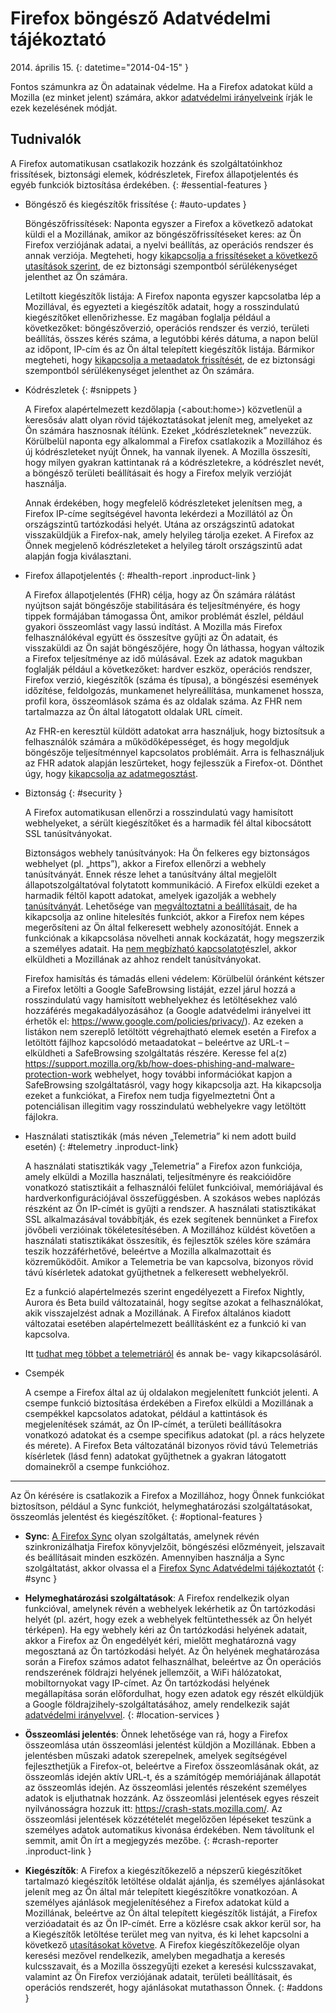 # Firefox böngésző Adatvédelmi tájékoztató

2014\. április 15.
{: datetime="2014-04-15" }

Fontos számunkra az Ön adatainak védelme. Ha a Firefox adatokat küld a Mozilla (ez minket jelent) számára, akkor [adatvédelmi irányelveink](https://www.mozilla.org/privacy/) írják le ezek kezelésének módját.

## Tudnivalók

A Firefox automatikusan csatlakozik hozzánk és szolgáltatóinkhoz frissítések, biztonsági elemek, kódrészletek, Firefox állapotjelentés és egyéb funkciók biztosítása érdekében. 
{: #essential-features }

* Böngésző és kiegészítők frissítése
  {: #auto-updates }

	Böngészőfrissítések: Naponta egyszer a Firefox a következő adatokat küldi el a Mozillának, amikor az böngészőfrissítéseket keres: az Ön Firefox verziójának adatai, a nyelvi beállítás, az operációs rendszer és annak verziója. Megteheti, hogy [kikapcsolja a frissítéseket a következő utasítások szerint](https://support.mozilla.org/kb/how-stop-firefox-automatically-making-connections#w_auto-update-checking), de ez biztonsági szempontból sérülékenységet jelenthet az Ön számára.

	Letiltott kiegészítők listája: A Firefox naponta egyszer kapcsolatba lép a Mozillával, és egyezteti a kiegészítők adatait, hogy a rosszindulatú kiegészítőket ellenőrizhesse. Ez magában foglalja például a következőket: böngészőverzió, operációs rendszer és verzió, területi beállítás, összes kérés száma, a legutóbbi kérés dátuma, a napon belül az időpont, IP-cím és az Ön által telepített kiegészítők listája. Bármikor megteheti, hogy [kikapcsolja a metaadatok frissítését](https://blog.mozilla.org/addons/how-to-opt-out-of-add-on-metadata-updates/), de ez biztonsági szempontból sérülékenységet jelenthet az Ön számára.

* Kódrészletek
  {: #snippets }

	A Firefox alapértelmezett kezdőlapja (&lt;about:home&gt;) közvetlenül a keresősáv alatt olyan rövid tájékoztatásokat jelenít meg, amelyeket az Ön számára hasznosnak ítélünk. Ezeket „kódrészleteknek” nevezzük. Körülbelül naponta egy alkalommal a Firefox csatlakozik a Mozillához és új kódrészleteket nyújt Önnek, ha vannak ilyenek. A Mozilla összesíti, hogy milyen gyakran kattintanak rá a kódrészletekre, a kódrészlet nevét, a böngésző területi beállításait és hogy a Firefox melyik verzióját használja.

	Annak érdekében, hogy megfelelő kódrészleteket jelenítsen meg, a Firefox IP-címe segítségével havonta lekérdezi a Mozillától az Ön országszintű tartózkodási helyét. Utána az országszintű adatokat visszaküldjük a Firefox-nak, amely helyileg tárolja ezeket. A Firefox az Önnek megjelenő kódrészleteket a helyileg tárolt országszintű adat alapján fogja kiválasztani.

* Firefox állapotjelentés
  {: #health-report .inproduct-link } 

	A Firefox állapotjelentés (FHR) célja, hogy az Ön számára rálátást nyújtson saját böngészője stabilitására és teljesítményére, és hogy tippek formájában támogassa Önt, amikor problémát észlel, például gyakori összeomlást vagy lassú indítást. A Mozilla más Firefox felhasználókéval együtt és összesítve gyűjti az Ön adatait, és visszaküldi az Ön saját böngészőjére, hogy Ön láthassa, hogyan változik a Firefox teljesítménye az idő múlásával. Ezek az adatok magukban foglalják például a következőket: hardver eszköz, operációs rendszer, Firefox verzió, kiegészítők (száma és típusa), a böngészési események időzítése, feldolgozás, munkamenet helyreállítása, munkamenet hossza, profil kora, összeomlások száma és az oldalak száma. Az FHR nem tartalmazza az Ön által látogatott oldalak URL címeit.

	Az FHR-en keresztül küldött adatokat arra használjuk, hogy biztosítsuk a felhasználók számára a működőképességet, és hogy megoldjuk böngészője teljesítménnyel kapcsolatos problémáit. Arra is felhasználjuk az FHR adatok alapján leszűrteket, hogy fejlesszük a Firefox-ot. Dönthet úgy, hogy [kikapcsolja az adatmegosztást](https://support.mozilla.org/kb/firefox-health-report-understand-your-browser-perf#w_how-to-turn-data-sharing-on-or-off).

* Biztonság
  {: #security }

	A Firefox automatikusan ellenőrzi a rosszindulatú vagy hamisított webhelyeket, a sérült kiegészítőket és a harmadik fél által kibocsátott SSL tanúsítványokat.

	Biztonságos webhely tanúsítványok: Ha Ön felkeres egy biztonságos webhelyet (pl. „https”), akkor a Firefox ellenőrzi a webhely tanúsítványát. Ennek része lehet a tanúsítvány által megjelölt állapotszolgáltatóval folytatott kommunikáció. A Firefox elküldi ezeket a harmadik féltől kapott adatokat, amelyek igazolják a webhely [tanúsítványát](https://support.mozilla.org/kb/secure-website-certificate). Lehetősége van [megváltoztatni a beállításait](https://support.mozilla.org/kb/advanced-settings-browsing-network-updates-encryption#w_certificates-tab), de ha kikapcsolja az online hitelesítés funkciót, akkor a Firefox nem képes megerősíteni az Ön által felkeresett webhely azonosítóját. Ennek a funkciónak a kikapcsolása növelheti annak kockázatát, hogy megszerzik a személyes adatait. Ha [nem megbízható kapcsolatot](https://support.mozilla.org/kb/connection-untrusted-error-message)észlel, akkor elküldheti a Mozillának az ahhoz rendelt tanúsítványokat.

	Firefox hamisítás és támadás elleni védelem: Körülbelül óránként kétszer a Firefox letölti a Google SafeBrowsing listáját, ezzel járul hozzá a rosszindulatú vagy hamisított webhelyekhez és letöltésekhez való hozzáférés megakadályozásához (a Google adatvédelmi irányelvei itt érhetők el: <https://www.google.com/policies/privacy/>). Az ezeken a listákon nem szereplő letöltött végrehajtható elemek esetén a Firefox a letöltött fájlhoz kapcsolódó metaadatokat – beleértve az URL-t – elküldheti a SafeBrowsing szolgáltatás részére. Keresse fel a(z) <https://support.mozilla.org/kb/how-does-phishing-and-malware-protection-work> webhelyet, hogy további információkat kapjon a SafeBrowsing szolgáltatásról, vagy hogy kikapcsolja azt. Ha kikapcsolja ezeket a funkciókat, a Firefox nem tudja figyelmeztetni Önt a potenciálisan illegitim vagy rosszindulatú webhelyekre vagy letöltött fájlokra.

* Használati statisztikák (más néven „Telemetria” ki nem adott build esetén)
  {: #telemetry .inproduct-link}

	A használati statisztikák vagy „Telemetria” a Firefox azon funkciója, amely elküldi a Mozilla használati, teljesítményre és reakcióidőre vonatkozó statisztikáit a felhasználói felület funkcióival, memóriájával és hardverkonfigurációjával összefüggésben. A szokásos webes naplózás részként az Ön IP-címét is gyűjti a rendszer. A használati statisztikákat SSL alkalmazásával továbbítják, és ezek segítenek bennünket a Firefox jövőbeli verzióinak tökéletesítésében. A Mozillához küldést követően a használati statisztikákat összesítik, és fejlesztők széles köre számára teszik hozzáférhetővé, beleértve a Mozilla alkalmazottait és közreműködőit. Amikor a Telemetria be van kapcsolva, bizonyos rövid távú kísérletek adatokat gyűjthetnek a felkeresett webhelyekről.

	Ez a funkció alapértelmezés szerint engedélyezett a Firefox Nightly, Aurora és Beta build változatainál, hogy segítse azokat a felhasználókat, akik visszajelzést adnak a Mozillának. A Firefox általános kiadott változatai esetében alapértelmezett beállításként ez a funkció ki van kapcsolva.

	Itt [tudhat meg többet a telemetriáról](https://support.mozilla.org/kb/send-performance-data-improve-firefox) és annak be- vagy kikapcsolásáról. 

* Csempék

	A csempe a Firefox által az új oldalakon megjelenített funkciót jelenti. A csempe funkció biztosítása érdekében a Firefox elküldi a Mozillának a csempékkel kapcsolatos adatokat, például a kattintások és megjelenítések számát, az Ön IP-címét, a területi beállításokra vonatkozó adatokat és a csempe specifikus adatokat (pl. a rács helyzete és mérete). A Firefox Beta változatánál bizonyos rövid távú Telemetriás kísérletek (lásd fenn) adatokat gyűjthetnek a gyakran látogatott domainekről a csempe funkcióhoz.

---------------------------------------

Az Ön kérésére is csatlakozik a Firefox a Mozillához, hogy Önnek funkciókat biztosítson, például a Sync funkciót, helymeghatározási szolgáltatásokat, összeomlás jelentést és kiegészítőket.
{: #optional-features }

* **Sync**: [A Firefox Sync](https://www.mozilla.org/firefox/sync/) olyan szolgáltatás, amelynek révén szinkronizálhatja Firefox könyvjelzőit, böngészési előzményeit, jelszavait és beállításait minden eszközén. Amennyiben használja a Sync szolgáltatást, akkor olvassa el a [Firefox Sync Adatvédelmi tájékoztatót](https://services.mozilla.com/privacy-policy/)
{: #sync }

* **Helymeghatározási szolgáltatások**: A Firefox rendelkezik olyan funkcióval, amelynek révén a webhelyek lekérhetik az Ön tartózkodási helyét (pl. azért, hogy ezek a webhelyek feltüntethessék az Ön helyét térképen). Ha egy webhely kéri az Ön tartózkodási helyének adatait, akkor a Firefox az Ön engedélyét kéri, mielőtt meghatározná vagy megosztaná az Ön tartózkodási helyét. Az Ön helyének meghatározása során a Firefox számos adatot felhasználhat, beleértve az Ön operációs rendszerének földrajzi helyének jellemzőit, a WiFi hálózatokat, mobiltornyokat vagy IP-címet. Az Ön tartózkodási helyének megállapítása során előfordulhat, hogy ezen adatok egy részét elküldjük a Google földrajzihely-szolgáltatásához, amely rendelkezik saját [adatvédelmi irányelvvel](https://www.google.com/privacy/lsf.html).
{: #location-services }

* **Összeomlási jelentés**: Önnek lehetősége van rá, hogy a Firefox összeomlása után összeomlási jelentést küldjön a Mozillának. Ebben a jelentésben műszaki adatok szerepelnek, amelyek segítségével fejleszthetjük a Firefox-ot, beleértve a Firefox összeomlásának okát, az összeomlás idején aktív URL-t, és a számítógép memóriájának állapotát az összeomlás idején. Az összeomlási jelentés részeként személyes adatok is eljuthatnak hozzánk. Az összeomlási jelentések egyes részeit nyilvánosságra hozzuk itt: <https://crash-stats.mozilla.com/>. Az összeomlási jelentések közzétételét megelőzően lépéseket teszünk a személyes adatok automatikus kivonása érdekében. Nem távolítunk el semmit, amit Ön írt a megjegyzés mezőbe.
{: #crash-reporter .inproduct-link }

* **Kiegészítők**: A Firefox a kiegészítőkezelő a népszerű kiegészítőket tartalmazó kiegészítők letöltése oldalát ajánlja, és személyes ajánlásokat jelenít meg az Ön által már telepített kiegészítőkre vonatkozóan. A személyes ajánlások megjelenítéséhez a Firefox adatokat küld a Mozillának, beleértve az Ön által telepített kiegészítők listáját, a Firefox verzióadatait és az Ön IP-címét. Erre a közlésre csak akkor kerül sor, ha a Kiegészítők letöltése terület meg van nyitva, és ki lehet kapcsolni a következő [utasításokat követve](https://blog.mozilla.org/addons/how-to-opt-out-of-add-on-metadata-updates/). A Firefox kiegészítőkezelője olyan keresési mezővel rendelkezik, amelyben megadhatja a keresés kulcsszavait, és a Mozilla összegyűjti ezeket a keresési kulcsszavakat, valamint az Ön Firefox verziójának adatait, területi beállításait, és operációs rendszerét, hogy ajánlásokat mutathasson Önnek.
{: #addons }
